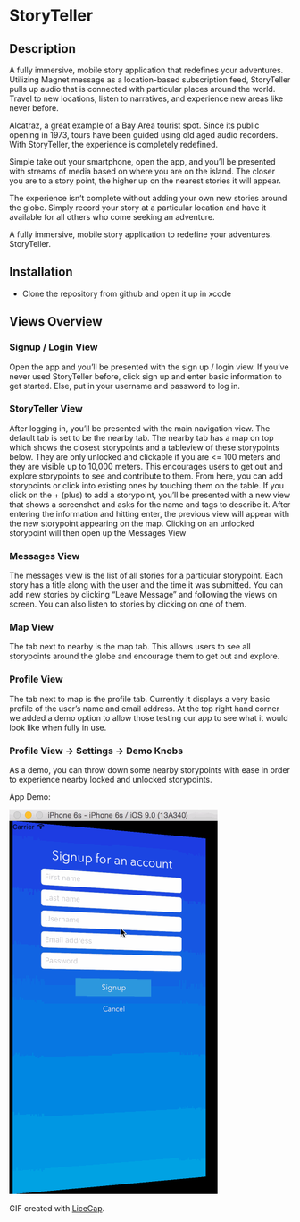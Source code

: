 # StoryTeller
## Description
A fully immersive, mobile story application that redefines your adventures. Utilizing Magnet message as a location-based subscription feed, StoryTeller pulls up audio that is connected with particular places around the world. Travel to new locations, listen to narratives, and experience new areas like never before.

Alcatraz, a great example of a Bay Area tourist spot. Since its public opening in 1973, tours have been guided using old aged audio recorders. With StoryTeller, the experience is completely redefined.

Simple take out your smartphone, open the app, and you’ll be presented with streams of media based on where you are on the island. The closer you are to a story point, the higher up on the nearest stories it will appear.

The experience isn’t complete without adding your own new stories around the globe. Simply record your story at a particular location and have it available for all others who come seeking an adventure.

A fully immersive, mobile story application to redefine your adventures. StoryTeller.

## Installation
* Clone the repository from github and open it up in xcode

## Views Overview
### Signup / Login View
Open the app and you’ll be presented with the sign up / login view. If you’ve never used StoryTeller before, click sign up and enter basic information to get started. Else, put in your username and password to log in.

### StoryTeller View
After logging in, you’ll be presented with the main navigation view. The default tab is set to be the nearby tab. The nearby tab has a map on top which shows the closest storypoints and a tableview of these storypoints below. They are only unlocked and clickable if you are <= 100 meters and they are visible up to 10,000 meters. This encourages users to get out and explore storypoints to see and contribute to them. From here, you can add storypoints or click into existing ones by touching them on the table.
If you click on the + (plus) to add a storypoint, you’ll be presented with a new view that shows a screenshot and asks for the name and tags to describe it. After entering the information and hitting enter, the previous view will appear with the new storypoint appearing on the map.
Clicking on an unlocked storypoint will then open up the Messages View

### Messages View
The messages view is the list of all stories for a particular storypoint. Each story has a title along with the user and the time it was submitted. You can add new stories by clicking “Leave Message” and following the views on screen. You can also listen to stories by clicking on one of them.

### Map View
The tab next to nearby is the map tab. This allows users to see all storypoints around the globe and encourage them to get out and explore.

### Profile View
The tab next to map is the profile tab. Currently it displays a very basic profile of the user’s name and email address. At the top right hand corner we added a demo option to allow those testing our app to see what it would look like when fully in use.

### Profile View -> Settings -> Demo Knobs
As a demo, you can throw down some nearby storypoints with ease in order to experience nearby locked and unlocked storypoints.

App Demo:

![Video Walkthrough](StoryTellerDemo.gif)

GIF created with [LiceCap](http://www.cockos.com/licecap/).

